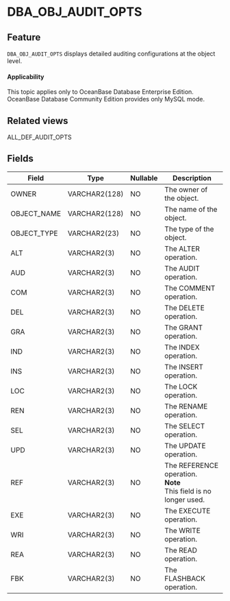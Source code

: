 DBA_OBJ_AUDIT_OPTS
=======================================

Feature
-----------

`DBA_OBJ_AUDIT_OPTS` displays detailed auditing configurations at the object level.

<main id="notice" >
    <h4>Applicability</h4>
    <p>This topic applies only to OceanBase Database Enterprise Edition. OceanBase Database Community Edition provides only MySQL mode. </p>
  </main>

Related views
-------------

ALL_DEF_AUDIT_OPTS

Fields
-------------



| **Field**   | **Type**      | **Nullable** | **Description**                                                         |
|-------------|---------------|--------------|-------------------------------------------------------------------------|
| OWNER       | VARCHAR2(128) | NO           | The owner of the object.                                                |
| OBJECT_NAME | VARCHAR2(128) | NO           | The name of the object.                                                 |
| OBJECT_TYPE | VARCHAR2(23)  | NO           | The type of the object.                                                 |
| ALT         | VARCHAR2(3)   | NO           | The ALTER operation.                                                    |
| AUD         | VARCHAR2(3)   | NO           | The AUDIT operation.                                                    |
| COM         | VARCHAR2(3)   | NO           | The COMMENT operation.                                                  |
| DEL         | VARCHAR2(3)   | NO           | The DELETE operation.                                                   |
| GRA         | VARCHAR2(3)   | NO           | The GRANT operation.                                                    |
| IND         | VARCHAR2(3)   | NO           | The INDEX operation.                                                    |
| INS         | VARCHAR2(3)   | NO           | The INSERT operation.                                                   |
| LOC         | VARCHAR2(3)   | NO           | The LOCK operation.                                                     |
| REN         | VARCHAR2(3)   | NO           | The RENAME operation.                                                   |
| SEL         | VARCHAR2(3)   | NO           | The SELECT operation.                                                   |
| UPD         | VARCHAR2(3)   | NO           | The UPDATE operation.                                                   |
| REF         | VARCHAR2(3)   | NO           | The REFERENCE operation. <br>**Note** <br>This field is no longer used. |
| EXE         | VARCHAR2(3)   | NO           | The EXECUTE operation.                                                  |
| WRI         | VARCHAR2(3)   | NO           | The WRITE operation.                                                    |
| REA         | VARCHAR2(3)   | NO           | The READ operation.                                                     |
| FBK         | VARCHAR2(3)   | NO           | The FLASHBACK operation.                                                |



